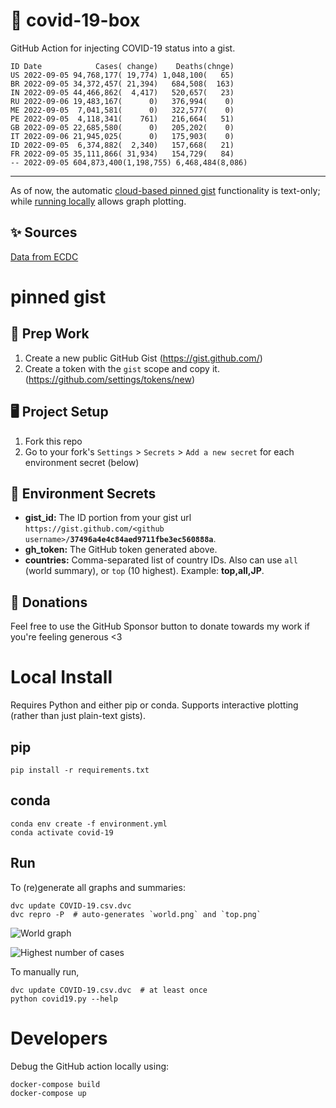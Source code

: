 # 🏥 covid-19-box

GitHub Action for injecting COVID-19 status into a gist.

```
ID Date            Cases( change)    Deaths(chnge)
US 2022-09-05 94,768,177( 19,774) 1,048,100(   65)
BR 2022-09-05 34,372,457( 21,394)   684,508(  163)
IN 2022-09-05 44,466,862(  4,417)   520,657(   23)
RU 2022-09-06 19,483,167(      0)   376,994(    0)
ME 2022-09-05  7,041,581(      0)   322,577(    0)
PE 2022-09-05  4,118,341(    761)   216,664(   51)
GB 2022-09-05 22,685,580(      0)   205,202(    0)
IT 2022-09-06 21,945,025(      0)   175,903(    0)
ID 2022-09-05  6,374,882(  2,340)   157,668(   21)
FR 2022-09-05 35,111,866( 31,934)   154,729(   84)
-- 2022-09-05 604,873,400(1,198,755) 6,468,484(8,086)
```

---

As of now, the automatic [cloud-based pinned gist](#pinned-gist) functionality is text-only;
while [running locally](#local-install) allows graph plotting.

## ✨ Sources

[Data from ECDC](https://www.ecdc.europa.eu/en/publications-data/download-todays-data-geographic-distribution-covid-19-cases-worldwide)

# pinned gist

## 🎒 Prep Work
1. Create a new public GitHub Gist (https://gist.github.com/)
1. Create a token with the `gist` scope and copy it. (https://github.com/settings/tokens/new)

## 🖥 Project Setup
1. Fork this repo
1. Go to your fork's `Settings` > `Secrets` > `Add a new secret` for each environment secret (below)

## 🤫 Environment Secrets
- **gist_id:** The ID portion from your gist url `https://gist.github.com/<github username>/`**`37496a4e4c84aed9711fbe3ec560888a`**.
- **gh_token:** The GitHub token generated above.
- **countries:** Comma-separated list of country IDs. Also can use `all` (world summary), or `top` (10 highest). Example: **top,all,JP**.

## 💸 Donations

Feel free to use the GitHub Sponsor button to donate towards my work if you're feeling generous <3

# Local Install

Requires Python and either pip or conda. Supports interactive plotting (rather than just plain-text gists).

## pip

```
pip install -r requirements.txt
```

## conda

```
conda env create -f environment.yml
conda activate covid-19
```

## Run

To (re)generate all graphs and summaries:

```
dvc update COVID-19.csv.dvc
dvc repro -P  # auto-generates `world.png` and `top.png`
```

![World graph](world.png)

![Highest number of cases](top.png)

To manually run,

```
dvc update COVID-19.csv.dvc  # at least once
python covid19.py --help
```

# Developers

Debug the GitHub action locally using:

```
docker-compose build
docker-compose up
```
